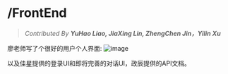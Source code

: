 # /FrontEnd

> *Contributed By **YuHao Liao, JiaXing Lin, ZhengChen Jin，Yilin Xu***

廖老师写了个很好的用户个人界面:
![image](https://github.com/user-attachments/assets/6f767a83-c3ad-445c-98c6-9a017eb6a765)

以及佳星提供的登录UI和即将完善的对话UI，政辰提供的API文档。